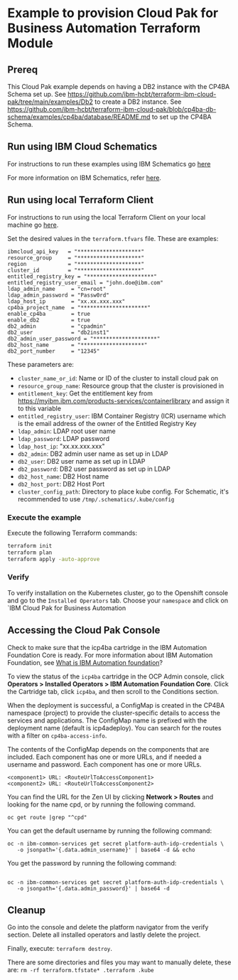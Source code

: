 # Example to provision Cloud Pak for Business Automation Terraform Module

## Prereq

This Cloud Pak example depends on having a DB2 instance with the CP4BA Schema set up.  See https://github.com/ibm-hcbt/terraform-ibm-cloud-pak/tree/main/examples/Db2 to create a DB2 instance.  See https://github.com/ibm-hcbt/terraform-ibm-cloud-pak/blob/cp4ba-db-schema/examples/cp4ba/database/README.md to set up the CP4BA Schema.

## Run using IBM Cloud Schematics

For instructions to run these examples using IBM Schematics go [here](../Using_Schematics.md)

For more information on IBM Schematics, refer [here](https://cloud.ibm.com/docs/schematics?topic=schematics-get-started-terraform).

## Run using local Terraform Client

For instructions to run using the local Terraform Client on your local machine go [here](../Using_Terraform.md). 

Set the desired values in the `terraform.tfvars` file. These are examples:

```hcl
ibmcloud_api_key   = "********************"
resource_group     = "********************"
region             = "********************"
cluster_id         = "********************"
entitled_registry_key = "*********************"
entitled_registry_user_email = "john.doe@ibm.com"
ldap_admin_name     = "cn=root"
ldap_admin_password = "Passw0rd"
ldap_host_ip        = "xx.xx.xxx.xxx"
cp4ba_project_name  = "*********************"
enable_cp4ba        = true
enable_db2          = true
db2_admin           = "cpadmin"
db2_user            = "db2inst1"
db2_admin_user_password = "********************"
db2_host_name       = "********************"
db2_port_number     = "12345"
```

These parameters are:

- `cluster_name_or_id`: Name or ID of the cluster to install cloud pak on
- `resource_group_name`: Resource group that the cluster is provisioned in
- `entitlement_key`: Get the entitlement key from https://myibm.ibm.com/products-services/containerlibrary and assign it to this variable
- `entitled_registry_user`: IBM Container Registry (ICR) username which is the email address of the owner of the Entitled Registry Key
- `ldap_admin`: LDAP root user name
- `ldap_password`: LDAP password
- `ldap_host_ip`: "xx.xx.xxx.xxx"
- `db2_admin`: DB2 admin user name as set up in LDAP
- `db2_user`: DB2 user name as set up in LDAP
- `db2_password`: DB2 user password as set up in LDAP
- `db2_host_name`: DB2 Host name
- `db2_host_port`: DB2 Host Port
- `cluster_config_path`: Directory to place kube config. For Schematic, it's recommended to use `/tmp/.schematics/.kube/config`

### Execute the example

Execute the following Terraform commands:

```bash
terraform init
terraform plan
terraform apply -auto-approve
```

### Verify

To verify installation on the Kubernetes cluster, go to the Openshift console and go to the `Installed Operators` tab. Choose your `namespace` and click on `IBM Cloud Pak for Business Automation

## Accessing the Cloud Pak Console

Check to make sure that the icp4ba cartridge in the IBM Automation Foundation Core is ready. For more information about IBM Automation Foundation, see [What is IBM Automation foundation](https://www.ibm.com/support/knowledgecenter/en/cloudpaks_start/cloud-paks/about/overview-cp.html)?

To view the status of the `icp4ba` cartridge in the OCP Admin console, click **Operators > Installed Operators > IBM Automation Foundation Core**. Click the Cartridge tab, click `icp4ba`, and then scroll to the Conditions section.

When the deployment is successful, a ConfigMap is created in the CP4BA namespace (project) to provide the cluster-specific details to access the services and applications. The ConfigMap name is prefixed with the deployment name (default is icp4adeploy). You can search for the routes with a filter on `cp4ba-access-info`.

The contents of the ConfigMap depends on the components that are included. Each component has one or more URLs, and if needed a username and password. Each component has one or more URLs.

```
<component1> URL: <RouteUrlToAccessComponent1>  
<component2> URL: <RouteUrlToAccessComponent2> 
```

You can find the URL for the Zen UI by clicking **Network > Routes** and looking for the name cpd, or by running the following command.

```console
oc get route |grep "^cpd"
  ```
  
You can get the default username by running the following command:

```console
oc -n ibm-common-services get secret platform-auth-idp-credentials \
   -o jsonpath='{.data.admin_username}' | base64 -d && echo
```
You get the password by running the following command:
```console

oc -n ibm-common-services get secret platform-auth-idp-credentials \
   -o jsonpath='{.data.admin_password}' | base64 -d
```
## Cleanup

Go into the console and delete the platform navigator from the verify section. Delete all installed operators and lastly delete the project.

Finally, execute: `terraform destroy`.

There are some directories and files you may want to manually delete, these are: `rm -rf terraform.tfstate* .terraform .kube`
